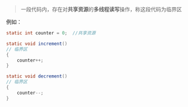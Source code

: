 >一段代码内，存在对**共享资源**的**多线程读写**操作，称这段代码为临界区

例如：
```java
static int counter = 0;  //共享资源

static void increment() 
// 临界区 
{ 
	counter++; 
}

static void decrement() 
// 临界区 
{ 
	counter--; 
}
```